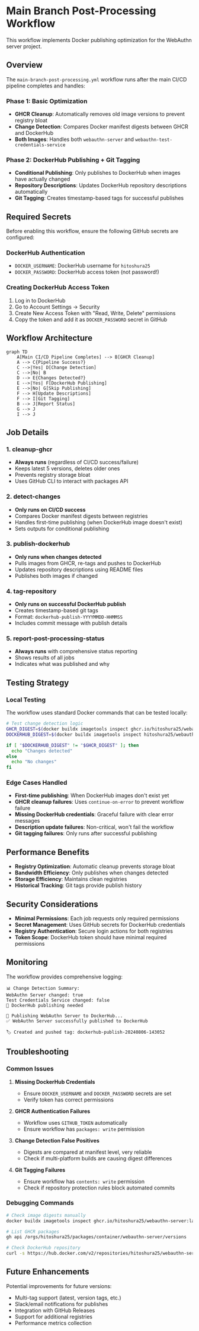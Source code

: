 # Main Branch Post-Processing Workflow

This workflow implements Docker publishing optimization for the WebAuthn server project.

## Overview

The `main-branch-post-processing.yml` workflow runs after the main CI/CD pipeline completes and handles:

### Phase 1: Basic Optimization

- **GHCR Cleanup**: Automatically removes old image versions to prevent registry bloat
- **Change Detection**: Compares Docker manifest digests between GHCR and DockerHub
- **Both Images**: Handles both `webauthn-server` and `webauthn-test-credentials-service`

### Phase 2: DockerHub Publishing + Git Tagging

- **Conditional Publishing**: Only publishes to DockerHub when images have actually changed
- **Repository Descriptions**: Updates DockerHub repository descriptions automatically
- **Git Tagging**: Creates timestamp-based tags for successful publishes

## Required Secrets

Before enabling this workflow, ensure the following GitHub secrets are configured:

### DockerHub Authentication

- `DOCKER_USERNAME`: DockerHub username for `hitoshura25`
- `DOCKER_PASSWORD`: DockerHub access token (not password!)

### Creating DockerHub Access Token

1. Log in to DockerHub
2. Go to Account Settings → Security
3. Create New Access Token with "Read, Write, Delete" permissions
4. Copy the token and add it as `DOCKER_PASSWORD` secret in GitHub

## Workflow Architecture

```mermaid
graph TD
    A[Main CI/CD Pipeline Completes] --> B[GHCR Cleanup]
    A --> C{Pipeline Success?}
    C -->|Yes| D[Change Detection]
    C -->|No| B
    D --> E{Changes Detected?}
    E -->|Yes| F[DockerHub Publishing]
    E -->|No| G[Skip Publishing]
    F --> H[Update Descriptions]
    F --> I[Git Tagging]
    B --> J[Report Status]
    G --> J
    I --> J
```

## Job Details

### 1. cleanup-ghcr

- **Always runs** (regardless of CI/CD success/failure)
- Keeps latest 5 versions, deletes older ones
- Prevents registry storage bloat
- Uses GitHub CLI to interact with packages API

### 2. detect-changes

- **Only runs on CI/CD success**
- Compares Docker manifest digests between registries
- Handles first-time publishing (when DockerHub image doesn't exist)
- Sets outputs for conditional publishing

### 3. publish-dockerhub

- **Only runs when changes detected**
- Pulls images from GHCR, re-tags and pushes to DockerHub
- Updates repository descriptions using README files
- Publishes both images if changed

### 4. tag-repository

- **Only runs on successful DockerHub publish**
- Creates timestamp-based git tags
- Format: `dockerhub-publish-YYYYMMDD-HHMMSS`
- Includes commit message with publish details

### 5. report-post-processing-status

- **Always runs** with comprehensive status reporting
- Shows results of all jobs
- Indicates what was published and why

## Testing Strategy

### Local Testing

The workflow uses standard Docker commands that can be tested locally:

```bash
# Test change detection logic
GHCR_DIGEST=$(docker buildx imagetools inspect ghcr.io/hitoshura25/webauthn-server:latest --format '{{.Manifest.Digest}}')
DOCKERHUB_DIGEST=$(docker buildx imagetools inspect hitoshura25/webauthn-server:latest --format '{{.Manifest.Digest}}')

if [ "$DOCKERHUB_DIGEST" != "$GHCR_DIGEST" ]; then
  echo "Changes detected"
else
  echo "No changes"
fi
```

### Edge Cases Handled

- **First-time publishing**: When DockerHub images don't exist yet
- **GHCR cleanup failures**: Uses `continue-on-error` to prevent workflow failure
- **Missing DockerHub credentials**: Graceful failure with clear error messages
- **Description update failures**: Non-critical, won't fail the workflow
- **Git tagging failures**: Only runs after successful publishing

## Performance Benefits

- **Registry Optimization**: Automatic cleanup prevents storage bloat
- **Bandwidth Efficiency**: Only publishes when changes detected
- **Storage Efficiency**: Maintains clean registries
- **Historical Tracking**: Git tags provide publish history

## Security Considerations

- **Minimal Permissions**: Each job requests only required permissions
- **Secret Management**: Uses GitHub secrets for DockerHub credentials
- **Registry Authentication**: Secure login actions for both registries
- **Token Scope**: DockerHub token should have minimal required permissions

## Monitoring

The workflow provides comprehensive logging:

```
📊 Change Detection Summary:
WebAuthn Server changed: true
Test Credentials Service changed: false
🚀 DockerHub publishing needed

🚀 Publishing WebAuthn Server to DockerHub...
✅ WebAuthn Server successfully published to DockerHub

🏷️ Created and pushed tag: dockerhub-publish-20240806-143052
```

## Troubleshooting

### Common Issues

1. **Missing DockerHub Credentials**
    - Ensure `DOCKER_USERNAME` and `DOCKER_PASSWORD` secrets are set
    - Verify token has correct permissions

2. **GHCR Authentication Failures**
    - Workflow uses `GITHUB_TOKEN` automatically
    - Ensure workflow has `packages: write` permission

3. **Change Detection False Positives**
    - Digests are compared at manifest level, very reliable
    - Check if multi-platform builds are causing digest differences

4. **Git Tagging Failures**
    - Ensure workflow has `contents: write` permission
    - Check if repository protection rules block automated commits

### Debugging Commands

```bash
# Check image digests manually
docker buildx imagetools inspect ghcr.io/hitoshura25/webauthn-server:latest --format '{{json .}}'

# List GHCR packages
gh api /orgs/hitoshura25/packages/container/webauthn-server/versions

# Check DockerHub repository
curl -s https://hub.docker.com/v2/repositories/hitoshura25/webauthn-server/
```

## Future Enhancements

Potential improvements for future versions:

- Multi-tag support (latest, version tags, etc.)
- Slack/email notifications for publishes
- Integration with GitHub Releases
- Support for additional registries
- Performance metrics collection
